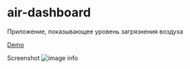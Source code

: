 # air-dashboard

Приложение, показывающее уровень загрязнения воздуха

[Demo](https://Anzhela139.github.io/air-dashboard/)

Screenshot ![image info](https://Anzhela139.github.io/air-dashboard/src/assets/screenshot.png)